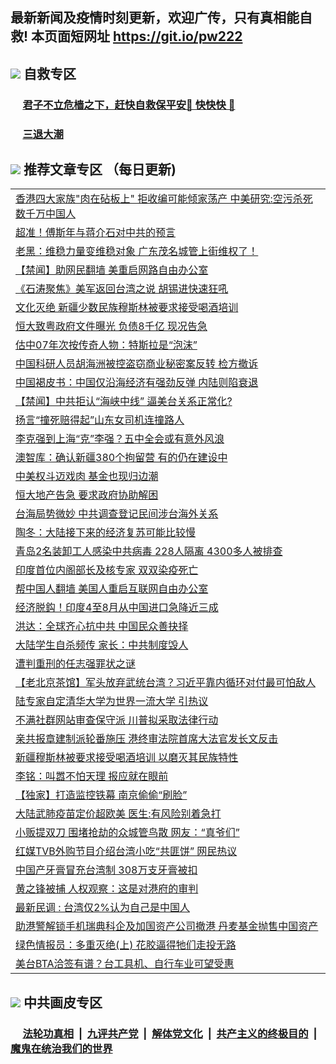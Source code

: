 ## 最新新闻及疫情时刻更新，欢迎广传，只有真相能自救! 本页面短网址 https://git.io/pw222



## <img src="https://img.icons8.com/cute-clipart/2x/circled-right.png">  自救专区

 ### &nbsp;&nbsp;&nbsp;&nbsp; [君子不立危樯之下，赶快自救保平安🍎 快快快 📩](https://github.com/pwgy/td/blob/master/README.md)
 
 ### &nbsp;&nbsp;&nbsp;&nbsp; [三退大潮](https://is.gd/fCPoKo) 
 
## <img src="https://img.icons8.com/cute-clipart/2x/circled-right.png"> 推荐文章专区 （每日更新)

<Table>
<tr><td colspan="2" align="left"><a href="https://aaaaaaaa.xhuyd.press/?name=c1227225&key=encdeuyadochlaxz&from=pw2">香港四大家族&quot;肉在砧板上&quot; 拒收编可能倾家荡产 中美研究:空污杀死数千万中国人</a></td></tr>
<tr><td colspan="2" align="left"><a href="https://aaaaaaaa.xhuyd.press/?name=c1227297&key=encdeuyadochlaxz&from=pw2">超准！傅斯年与蒋介石对中共的预言</a></td></tr>
<tr><td colspan="2" align="left"><a href="https://aaaaaaaa.xhuyd.press/?name=c1227278&key=encdeuyadochlaxz&from=pw2">老黑：维稳力量变维稳对象 广东茂名城管上街维权了！</a></td></tr>
<tr><td colspan="2" align="left"><a href="https://aaaaaaaa.xhuyd.press/?name=c1227306&key=encdeuyadochlaxz&from=pw2">【禁闻】助网民翻墙 美重启网路自由办公室</a></td></tr>
<tr><td colspan="2" align="left"><a href="https://aaaaaaaa.xhuyd.press/?name=c1227279&key=encdeuyadochlaxz&from=pw2">《石涛聚焦》美军返回台湾之说 胡锡进快速狂吼</a></td></tr>
<tr><td colspan="2" align="left"><a href="https://aaaaaaaa.xhuyd.press/?name=c1227301&key=encdeuyadochlaxz&from=pw2">文化灭绝 新疆少数民族穆斯林被要求接受喝酒培训</a></td></tr>
<tr><td colspan="2" align="left"><a href="https://aaaaaaaa.xhuyd.press/?name=c1227228&key=encdeuyadochlaxz&from=pw2">恒大致粤政府文件曝光 负债8千亿 现况告急</a></td></tr>
<tr><td colspan="2" align="left"><a href="https://aaaaaaaa.xhuyd.press/?name=c1227298&key=encdeuyadochlaxz&from=pw2">估中07年次按传奇人物：特斯拉是“泡沫”</a></td></tr>
<tr><td colspan="2" align="left"><a href="https://aaaaaaaa.xhuyd.press/?name=c1227230&key=encdeuyadochlaxz&from=pw2">中国科研人员胡海洲被控盗窃商业秘密案反转 检方撤诉</a></td></tr>
<tr><td colspan="2" align="left"><a href="https://aaaaaaaa.xhuyd.press/?name=c1227290&key=encdeuyadochlaxz&from=pw2">中国褐皮书：中国仅沿海经济有强劲反弹 内陆则陷衰退</a></td></tr>
<tr><td colspan="2" align="left"><a href="https://aaaaaaaa.xhuyd.press/?name=c1227308&key=encdeuyadochlaxz&from=pw2">【禁闻】中共拒认“海峡中线” 逼美台关系正常化?</a></td></tr>
<tr><td colspan="2" align="left"><a href="https://aaaaaaaa.xhuyd.press/?name=c1227273&key=encdeuyadochlaxz&from=pw2">扬言“撞死赔得起”山东女司机连撞路人</a></td></tr>
<tr><td colspan="2" align="left"><a href="https://aaaaaaaa.xhuyd.press/?name=c1227256&key=encdeuyadochlaxz&from=pw2">李克强到上海“克”李强？五中全会或有意外风浪</a></td></tr>
<tr><td colspan="2" align="left"><a href="https://aaaaaaaa.xhuyd.press/?name=c1227300&key=encdeuyadochlaxz&from=pw2">澳智库：确认新疆380个拘留营 有的仍在建设中</a></td></tr>
<tr><td colspan="2" align="left"><a href="https://aaaaaaaa.xhuyd.press/?name=c1227296&key=encdeuyadochlaxz&from=pw2">中美权斗迈戏肉 基金也现归边潮</a></td></tr>
<tr><td colspan="2" align="left"><a href="https://aaaaaaaa.xhuyd.press/?name=c1227246&key=encdeuyadochlaxz&from=pw2">恒大地产告急 要求政府协助解困</a></td></tr>
<tr><td colspan="2" align="left"><a href="https://aaaaaaaa.xhuyd.press/?name=c1227248&key=encdeuyadochlaxz&from=pw2">台海局势微妙 中共调查登记民间涉台海外关系</a></td></tr>
<tr><td colspan="2" align="left"><a href="https://aaaaaaaa.xhuyd.press/?name=c1227289&key=encdeuyadochlaxz&from=pw2">陶冬：大陆接下来的经济复苏可能比较慢</a></td></tr>
<tr><td colspan="2" align="left"><a href="https://aaaaaaaa.xhuyd.press/?name=c1227285&key=encdeuyadochlaxz&from=pw2">青岛2名装卸工人感染中共病毒 228人隔离 4300多人被排查</a></td></tr>
<tr><td colspan="2" align="left"><a href="https://aaaaaaaa.xhuyd.press/?name=c1227288&key=encdeuyadochlaxz&from=pw2">印度首位内阁部长及核专家 双双染疫死亡</a></td></tr>
<tr><td colspan="2" align="left"><a href="https://aaaaaaaa.xhuyd.press/?name=c1227258&key=encdeuyadochlaxz&from=pw2">帮中国人翻墙 美国人重启互联网自由办公室</a></td></tr>
<tr><td colspan="2" align="left"><a href="https://aaaaaaaa.xhuyd.press/?name=c1227299&key=encdeuyadochlaxz&from=pw2">经济脱鈎！印度4至8月从中国进口急降近三成</a></td></tr>
<tr><td colspan="2" align="left"><a href="https://aaaaaaaa.xhuyd.press/?name=c1227291&key=encdeuyadochlaxz&from=pw2">洪达：全球齐心抗中共 中国民众善抉择</a></td></tr>
<tr><td colspan="2" align="left"><a href="https://aaaaaaaa.xhuyd.press/?name=c1227263&key=encdeuyadochlaxz&from=pw2">大陆学生自杀频传 家长：中共制度毁人</a></td></tr>
<tr><td colspan="2" align="left"><a href="https://aaaaaaaa.xhuyd.press/?name=c1227281&key=encdeuyadochlaxz&from=pw2">遭判重刑的任志强罪状之谜</a></td></tr>
<tr><td colspan="2" align="left"><a href="https://aaaaaaaa.xhuyd.press/?name=c1227294&key=encdeuyadochlaxz&from=pw2">【老北京茶馆】军头放弃武统台湾？习近平靠内循环对付最可怕敌人</a></td></tr>
<tr><td colspan="2" align="left"><a href="https://aaaaaaaa.xhuyd.press/?name=c1227266&key=encdeuyadochlaxz&from=pw2">陆专家自定清华大学为世界一流大学 引热议</a></td></tr>
<tr><td colspan="2" align="left"><a href="https://aaaaaaaa.xhuyd.press/?name=c1227287&key=encdeuyadochlaxz&from=pw2">不满社群网站审查保守派 川普拟采取法律行动</a></td></tr>
<tr><td colspan="2" align="left"><a href="https://aaaaaaaa.xhuyd.press/?name=c1227249&key=encdeuyadochlaxz&from=pw2">亲共报章建制派轮番施压 港终审法院首席大法官发长文反击</a></td></tr>
<tr><td colspan="2" align="left"><a href="https://aaaaaaaa.xhuyd.press/?name=c1227238&key=encdeuyadochlaxz&from=pw2">新疆穆斯林被要求接受喝酒培训 以磨灭其民族特性</a></td></tr>
<tr><td colspan="2" align="left"><a href="https://aaaaaaaa.xhuyd.press/?name=c1227307&key=encdeuyadochlaxz&from=pw2">李铭：叫嚣不怕天理 报应就在眼前</a></td></tr>
<tr><td colspan="2" align="left"><a href="https://aaaaaaaa.xhuyd.press/?name=c1227233&key=encdeuyadochlaxz&from=pw2">【独家】打造监控铁幕 南京偷偷“刷脸”</a></td></tr>
<tr><td colspan="2" align="left"><a href="https://aaaaaaaa.xhuyd.press/?name=c1227241&key=encdeuyadochlaxz&from=pw2">大陆武肺疫苗定价超欧美 医生:有风险别着急打</a></td></tr>
<tr><td colspan="2" align="left"><a href="https://aaaaaaaa.xhuyd.press/?name=c1227253&key=encdeuyadochlaxz&from=pw2">小贩提双刀 围堵抢劫的众城管鸟散 网友：“真爷们”</a></td></tr>
<tr><td colspan="2" align="left"><a href="https://aaaaaaaa.xhuyd.press/?name=c1227247&key=encdeuyadochlaxz&from=pw2">红媒TVB外购节目介绍台湾小吃“共匪饼” 网民热议</a></td></tr>
<tr><td colspan="2" align="left"><a href="https://aaaaaaaa.xhuyd.press/?name=c1227265&key=encdeuyadochlaxz&from=pw2">中国产牙膏冒充台湾制 308万支牙膏被扣</a></td></tr>
<tr><td colspan="2" align="left"><a href="https://aaaaaaaa.xhuyd.press/?name=c1227282&key=encdeuyadochlaxz&from=pw2">黄之锋被捕 人权观察：这是对港府的审判</a></td></tr>
<tr><td colspan="2" align="left"><a href="https://aaaaaaaa.xhuyd.press/?name=c1227236&key=encdeuyadochlaxz&from=pw2">最新民调 : 台湾仅2%认为自己是中国人</a></td></tr>
<tr><td colspan="2" align="left"><a href="https://aaaaaaaa.xhuyd.press/?name=c1227235&key=encdeuyadochlaxz&from=pw2">助港警解锁手机瑞典科企及加国资产公司撤港 丹麦基金抛售中国资产</a></td></tr>
<tr><td colspan="2" align="left"><a href="https://aaaaaaaa.xhuyd.press/?name=c1227243&key=encdeuyadochlaxz&from=pw2">绿色情报员：多重灭绝(上) 花胶逼得牠们走投无路</a></td></tr>
<tr><td colspan="2" align="left"><a href="https://aaaaaaaa.xhuyd.press/?name=c1227267&key=encdeuyadochlaxz&from=pw2">美台BTA洽签有谱？台工具机、自行车业可望受惠</a></td></tr>

 </Table>

## <img src="https://img.icons8.com/cute-clipart/2x/circled-right.png"> 中共画皮专区


 ### &nbsp;&nbsp;&nbsp;&nbsp; [法轮功真相](https://github.com/begood0513/basic/blob/master/README.md) &nbsp;|&nbsp; [九评共产党](https://github.com/begood0513/9ping.md/blob/master/README.md) &nbsp;|&nbsp; [解体党文化](https://github.com/begood0513/jtdwh.md/blob/master/README.md)   &nbsp;|&nbsp; [共产主义的终极目的](https://github.com/begood0513/gczydzjmd.md/blob/master/README.md) &nbsp;|&nbsp; [魔鬼在统治我们的世界](https://github.com/begood0513/gczydzjmd.md/blob/master/README.md) 

